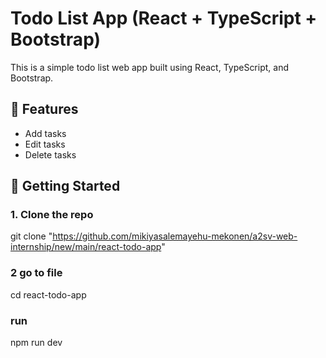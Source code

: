 # Todo List App (React + TypeScript + Bootstrap)

This is a simple todo list web app built using React, TypeScript, and Bootstrap.

## 🔧 Features

- Add tasks
- Edit tasks
- Delete tasks

## 🚀 Getting Started

### 1. Clone the repo
git clone "https://github.com/mikiyasalemayehu-mekonen/a2sv-web-internship/new/main/react-todo-app"

### 2 go to file
cd react-todo-app

### run
npm run dev
